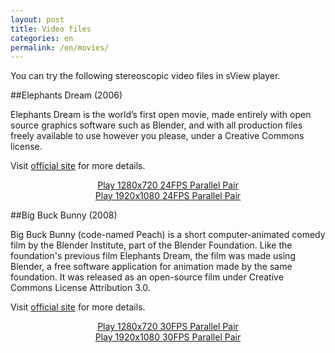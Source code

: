 ```yaml
---
layout: post
title: Video files
categories: en
permalink: /en/movies/
---
```


You can try the following stereoscopic video files in sView player.

##Elephants Dream (2006)

Elephants Dream is the world’s first open movie, made entirely with open source graphics software such as Blender,
and with all production files freely available to use however you please, under a Creative Commons license.

Visit <a href='https://orange.blender.org/'>official site</a> for more details.

<div align='center'><a class='btn btn-success btn-lg' href='{{ site.sview_download }}/movies/elephants-dream-3d-720p-24fps-rl.mkv'>Play 1280x720 24FPS Parallel Pair</a></div>
<div align='center'><a class='btn btn-success btn-lg' href='{{ site.sview_download }}/movies/elephants-dream-3d-1080p-24fps-rl.mkv'>Play 1920x1080 24FPS Parallel Pair</a></div>

##Big Buck Bunny (2008)

Big Buck Bunny (code-named Peach) is a short computer-animated comedy film by the Blender Institute, part of the Blender Foundation.
Like the foundation's previous film Elephants Dream, the film was made using Blender,
a free software application for animation made by the same foundation.
It was released as an open-source film under Creative Commons License Attribution 3.0.

Visit <a href='https://peach.blender.org/'>official site</a> for more details.

<div align='center'><a class='btn btn-success btn-lg' href='{{ site.sview_download }}/movies/big-buck-bunny-3d-720p-30fps-lr.mkv'>Play 1280x720 30FPS Parallel Pair</a></div>
<div align='center'><a class='btn btn-success btn-lg' href='{{ site.sview_download }}/movies/big-buck-bunny-3d-1080p-30fps-lr.mkv'>Play 1920x1080 30FPS Parallel Pair</a></div>
